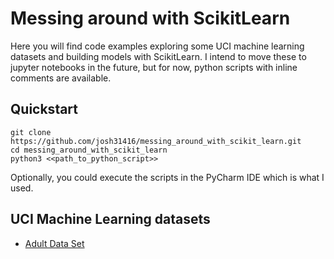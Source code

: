 # Messing around with ScikitLearn

Here you will find code examples exploring some UCI machine learning datasets and building models with ScikitLearn.
I intend to move these to jupyter notebooks in the future, but for now, python scripts with inline comments are available.

## Quickstart

```
git clone https://github.com/josh31416/messing_around_with_scikit_learn.git
cd messing_around_with_scikit_learn
python3 <<path_to_python_script>>
```

Optionally, you could execute the scripts in the PyCharm IDE which is what I used.

## UCI Machine Learning datasets

- [Adult Data Set](https://github.com/josh31416/messing_around_with_scikit_learn/tree/master/adult_uci_dataset)
